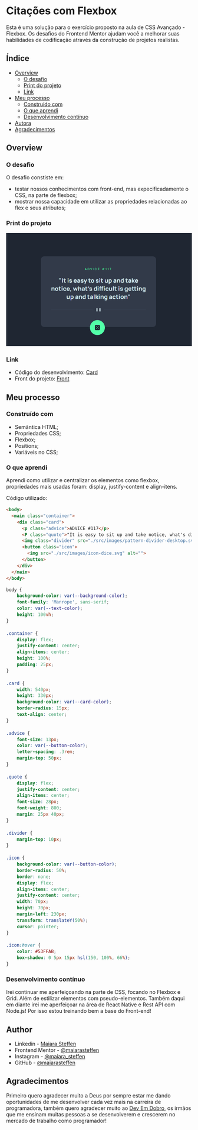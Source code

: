 # Citações com Flexbox 


Esta é uma solução para o exercício proposto na aula de CSS Avançado - Flexbox. Os desafios do Frontend Mentor ajudam você a melhorar suas habilidades de codificação através da construção de projetos realistas. 

## Índice

- [Overview](#overview)
  - [O desafio](#o-desafio)
  - [Print do projeto](#print-do-projeto)
  - [Link](#link)
- [Meu processo](#meu-processo)
  - [Construído com](#construido-com)
  - [O que aprendi](#o-que-aprendi)
  - [Desenvolvimento contínuo](#desenvolviment-continuo)
- [Autora](#autora)
- [Agradecimentos](#agradecimentos)

## Overview

### O desafio

O desafio constiste em:

- testar nossos conhecimentos com front-end, mas expecificadamente o CSS, na parte de flexbox;
- mostrar nossa capacidade em utilizar as propriedades relacionadas ao flex e seus atributos;

### Print do projeto

![](./src/images/print.png) 

### Link

- Código do desenvolvimento: [Card](https://github.com/maiarasteffen/advice)
- Front do projeto: [Front](https://heartfelt-concha-c5920d.netlify.app/)

## Meu processo

### Construído com

- Semântica HTML;
- Propriedades CSS;
- Flexbox;
- Positions;
- Variáveis no CSS;

### O que aprendi

Aprendi como utilizar e centralizar os elementos como flexbox, propriedades mais usadas foram: display, justify-content e align-itens.

Código utilizado:

```html
<body>
  <main class="container">
    <div class="card">
      <p class="advice">ADVICE #117</p>
      <P class="quote">"It is easy to sit up and take notice, what's difficult is getting up and talking action"</P>
      <img class="divider" src="./src/images/pattern-divider-desktop.svg" alt="">
      <button class="icon">
        <img src="./src/images/icon-dice.svg" alt="">
      </button>
    </div>
  </main>
</body>
```
```css
body {
    background-color: var(--background-color);
    font-family: 'Manrope', sans-serif;
    color: var(--text-color);
    height: 100vh;
}

.container {
    display: flex;
    justify-content: center;
    align-items: center;
    height: 100%;
    padding: 25px;
}

.card {
    width: 540px;
    height: 330px;
    background-color: var(--card-color);
    border-radius: 15px;
    text-align: center;
}

.advice {
    font-size: 13px;
    color: var(--button-color);
    letter-spacing: .3rem;
    margin-top: 50px;
}

.quote { 
    display: flex;
    justify-content: center;
    align-items: center;
    font-size: 28px;
    font-weight: 800; 
    margin: 25px 40px;
}

.divider {
    margin-top: 10px;
}

.icon {
    background-color: var(--button-color);
    border-radius: 50%;
    border: none;
    display: flex;
    align-items: center;
    justify-content: center;
    width: 70px;
    height: 70px;
    margin-left: 230px;
    transform: translateY(50%);
    cursor: pointer;
}

.icon:hover {
    color: #53FFAB;
    box-shadow: 0 5px 15px hsl(150, 100%, 66%);
}
```

### Desenvolvimento contínuo

Irei continuar me aperfeiçoando na parte de CSS, focando no Flexbox e Grid. Além de estilizar elementos com pseudo-elementos. Também daqui em diante irei me aperfeiçoar na área de React Native e Rest API com Node.js! Por isso estou treinando bem a base do Front-end!

## Author

- Linkedin - [Maiara Steffen](https://www.linkedin.com/in/maiara-steffen/)
- Frontend Mentor - [@maiarasteffen](https://www.frontendmentor.io/profile/maiarasteffen)
- Instagram - [@maiara_steffen](https://www.instagram.com/maiara_steffen/)
- GitHub - [@maiarasteffen](https://github.com/maiarasteffen/)

## Agradecimentos

Primeiro quero agradecer muito a Deus por sempre estar me dando oportunidades de me desenvolver cada vez mais na carreira de programadora, também quero agradecer muito ao [Dev Em Dobro](https://www.instagram.com/devemdobro/), os irmãos que me ensinam muitas pessoas a se desenvolverem e crescerem no mercado de trabalho como programador!
